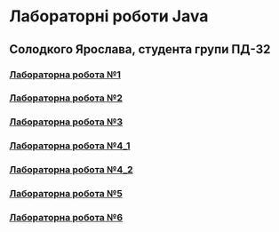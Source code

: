 ﻿# Лабораторні роботи Java
## Солодкого Ярослава, студента групи ПД-32

### [Лабораторна робота №1](src/main/java/com/solodkyi/java_labs/Lab1/README.md)
### [Лабораторна робота №2](src/main/java/com/solodkyi/java_labs/Lab2/README.md)
### [Лабораторна робота №3](src/main/java/com/solodkyi/java_labs/Lab3/README.md)
### [Лабораторна робота №4_1](src/main/java/com/solodkyi/java_labs/Lab4_1/README.md)
### [Лабораторна робота №4_2](src/main/java/com/solodkyi/java_labs/Lab4_2/README.md)
### [Лабораторна робота №5](src/main/java/com/solodkyi/java_labs/Lab5/README.md)
### [Лабораторна робота №6](src/main/java/com/solodkyi/java_labs/Lab6/README.md)